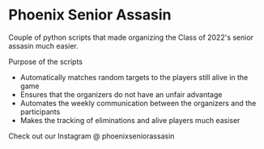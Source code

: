# Phoenix Senior Assasin

Couple of python scripts that made organizing the Class of 2022's senior assasin much easier. 

Purpose of the scripts
- Automatically matches random targets to the players still alive in the game
- Ensures that the organizers do not have an unfair advantage 
- Automates the weekly communication between the organizers and the participants
- Makes the tracking of eliminations and alive players much easiser

Check out our Instagram @ phoenixseniorassasin
